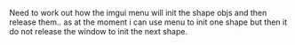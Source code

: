 Need to work out how the imgui menu will init the shape objs and then release them..
as at the moment i can use menu to init one shape but then it do not release the window
to init the next shape.
